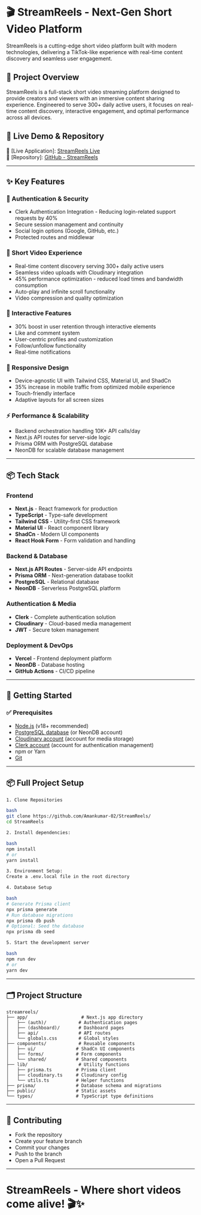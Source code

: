 # 🎬 StreamReels - Next-Gen Short Video Platform

StreamReels is a cutting-edge short video platform built with modern technologies, delivering a TikTok-like experience with real-time content discovery and seamless user engagement.

## 🌟 Project Overview

StreamReels is a full-stack short video streaming platform designed to provide creators and viewers with an immersive content sharing experience. Engineered to serve 300+ daily active users, it focuses on real-time content discovery, interactive engagement, and optimal performance across all devices.

## 🚀 Live Demo & Repository

🔗 [Live Application]: [StreamReels Live](https://streamreels.vercel.app/)  
📂 [Repository]: [GitHub - StreamReels](https://github.com/Amankumar-02/StreamReels/)

---

## ✨ Key Features

### 🔐 Authentication & Security

- Clerk Authentication Integration - Reducing login-related support requests by 40%
- Secure session management and continuity
- Social login options (Google, GitHub, etc.)
- Protected routes and middlewar

### 📱 Short Video Experience

- Real-time content discovery serving 300+ daily active users
- Seamless video uploads with Cloudinary integration
- 45% performance optimization - reduced load times and bandwidth consumption
- Auto-play and infinite scroll functionality
- Video compression and quality optimization

### 🤝 Interactive Features

- 30% boost in user retention through interactive elements
- Like and comment system
- User-centric profiles and customization
- Follow/unfollow functionality
- Real-time notifications

### 📱 Responsive Design

- Device-agnostic UI with Tailwind CSS, Material UI, and ShadCn
- 35% increase in mobile traffic from optimized mobile experience
- Touch-friendly interface
- Adaptive layouts for all screen sizes

### ⚡ Performance & Scalability

- Backend orchestration handling 10K+ API calls/day
- Next.js API routes for server-side logic
- Prisma ORM with PostgreSQL database
- NeonDB for scalable database management

---

## 📦 Tech Stack

### Frontend

- **Next.js** - React framework for production
- **TypeScript** - Type-safe development
- **Tailwind CSS** - Utility-first CSS framework
- **Material UI** - React component library
- **ShadCn** - Modern UI components
- **React Hook Form** - Form validation and handling

### Backend & Database

- **Next.js API Routes** - Server-side API endpoints
- **Prisma ORM** - Next-generation database toolkit
- **PostgreSQL** - Relational database
- **NeonDB** - Serverless PostgreSQL platform

### Authentication & Media

- **Clerk** - Complete authentication solution
- **Cloudinary** - Cloud-based media management
- **JWT** - Secure token management

### Deployment & DevOps

- **Vercel** - Frontend deployment platform
- **NeonDB** - Database hosting
- **GitHub Actions** - CI/CD pipeline

---

## 🚀 Getting Started

### ✅ Prerequisites

- [Node.js](https://nodejs.org/) (v18+ recommended)
- [PostgreSQL database](https://neon.com/) (or NeonDB account)
- [Cloudinary account](https://cloudinary.com/documentation) (account for media storage)
- [Clerk account](https://clerk.com/) (account for authentication management)
- npm or Yarn
- [Git](https://git-scm.com/)

---

## 📦 Full Project Setup

```bash
1. Clone Repositories

bash
git clone https://github.com/Amankumar-02/StreamReels/
cd StreamReels

2. Install dependencies:

bash
npm install
# or
yarn install

3. Environment Setup:
Create a .env.local file in the root directory

4. Database Setup

bash
# Generate Prisma client
npx prisma generate
# Run database migrations
npx prisma db push
# Optional: Seed the database
npx prisma db seed

5. Start the development server

bash
npm run dev
# or
yarn dev
```

---

## 🗂️ Project Structure
```
streamreels/
├── app/                    # Next.js app directory
│   ├── (auth)/            # Authentication pages
│   ├── (dashboard)/       # Dashboard pages
│   ├── api/               # API routes
│   └── globals.css        # Global styles
├── components/            # Reusable components
│   ├── ui/               # ShadCn UI components
│   ├── forms/            # Form components
│   └── shared/           # Shared components
├── lib/                   # Utility functions
│   ├── prisma.ts         # Prisma client
│   ├── cloudinary.ts     # Cloudinary config
│   └── utils.ts          # Helper functions
├── prisma/               # Database schema and migrations
├── public/               # Static assets
└── types/                # TypeScript type definitions
```

<!-- ### 📋 Main API Endpoints

### 🔐 Auth

* `POST /api/v1/users/register` - Register a new user
* `POST /api/v1/users/login` - Login and receive JWT
* `POST /api/v1/users/logout` - Logout and clear JWT
* `POST /api/v1/users/refresh-token` - Refresh authentication token

### 👤 User

* `POST /api/v1/users/change-password` - Change Password
* `PATCH /api/v1/users/update-user` - Update username, fullname
* `PATCH /api/v1/users/update-avatar` - Update avatar
* `PATCH /api/v1/users/update-coverImg` - Update cover image

### 🎥 Videos

* `GET /api/v1/video/` - Get all public videos
* `POST /api/v1/video/` - Upload a new video
* `GET /api/v1/video/v/:videoId` - Get video by ID
* `DELETE /api/v1/video/v/:videoId` - Delete a video
* `PATCH /api/v1/video/v/:videoId` - Update video details
* `PATCH /api/v1/video/toggle/publish/:videoId` - Toggle video visibility

### 👍 Interactions - Likes, Comment, Tweet

❤️ Likes
* `POST /api/v1/likes/toggle/v/:videoId` - Toggle Video Like
* `POST /api/v1/likes/toggle/c/:commentId` - Toggle comment Like
* `POST /api/v1/likes/toggle/t/:tweetId` - Toggle tweet Like
* `GET /api/v1/likes/videos` - Get all liked videos

💬 Comment
* `GET /api/v1/comment/v/:videoId` - Get all comments for a video
* `POST /api/v1/comment/v/:videoId` - Add comment to a video
* `PATCH /api/v1/comment/c/:commentId` - Update a comment
* `DELETE /api/v1/comment/c/:commentId` - Delete a comment

📢 Tweet
* `POST /api/v1/tweet` - Post a tweet
* `GET /api/v1/tweet/user/:userId` - Get all user posted tweets
* `PATCH /api/v1/tweet/user/:userId` - Update a tweet
* `DELETE /api/v1/tweet/:tweetId` - Delete a tweet

### 📀 Playlist

* `POST /api/v1/playlist` - Create playlist
* `GET /api/v1/playlist/p/:playlistId` - Get playlist by ID
* `PATCH /api/v1/playlist/p/:playlistId` - Update a playlist
* `DELETE /api/v1/playlist/p/:playlistId` - Delete a playlist
* `PATCH /api/v1/playlist/add/:videoId/:playlistId` - Add a video to playlist
* `PATCH /api/v1/playlist/remove/:videoId/:playlistId` - Remove a video from playlist
* `GET /api/v1/playlist/user/:userId` - Get all user playlist

### 📊 User Content

* `GET /api/v1/dashboard/stats` - Get user dashboard stats
* `GET /api/v1/dashboard/videos` - Get user dashboard videos
* `GET /api/v1/users/watch-history` - Get user watch history
* `GET /api/v1/subscriptions/c/:channelId` - Get user channel subscribers
* `POST /api/v1/subscriptions/c/:channelId` - Toggle subscriptions
* `GET /api/v1/subscriptions/u/:subscriberId` - Get subscribed channels

### 🧩 Middleware / Utils

* `verifyJWT` — Verifies JWT for protected routes
* `upload` - Handles file uploads with Multer
* `asyncHandler` - Manages asynchronous route handlers
* `responseHandler` - Centralized response handling
* `errorHandler` - Centralized error handling
* `uploadOnCloudinary` - Handles media uploading with cloudinary
* `deleteOnCloudinary` - Delete media from cloudinary

---

## 🌈 Frontend Navigation Flow

- **Home** - Discover trending and recommended videos
- **Liked Videos** - Videos you've liked
- **History** - Recently watched videos
- **My Content** - Videos you've uploaded
- **Collections** - Your curated playlists
- **Subscriptions** - Content from channels you follow

## 🚧 Future Roadmap

- Live streaming integration
- Advanced video recommendation algorithm
- Multi-language support
- Monetization features
- Enhanced analytics dashboard

## 📱 Responsive Design

- Mobile-first approach
- Adaptive layouts for all screen sizes
- Touch-friendly interface -->

---

## 🤝 Contributing

- Fork the repository
- Create your feature branch
- Commit your changes
- Push to the branch
- Open a Pull Request

<!-- 📱 Mobile Optimization

Touch gestures for video interaction
Optimized video streaming for mobile networks
Progressive Web App (PWA) capabilities
Mobile-first responsive design
Reduced data usage with smart caching

🔮 Upcoming Features

 Live streaming integration
 AI-powered content recommendations
 Advanced video editing tools
 Monetization features for creators
 Multi-language support
 Enhanced analytics dashboard
 Social sharing integrations

📄 License
This project is licensed under the MIT License - see the LICENSE file for details.
🙏 Acknowledgments

Next.js for the amazing React framework
Clerk for seamless authentication
Prisma for the excellent database toolkit
Cloudinary for media management
ShadCn for beautiful UI components -->

---

# StreamReels - Where short videos come alive! 🎬✨
